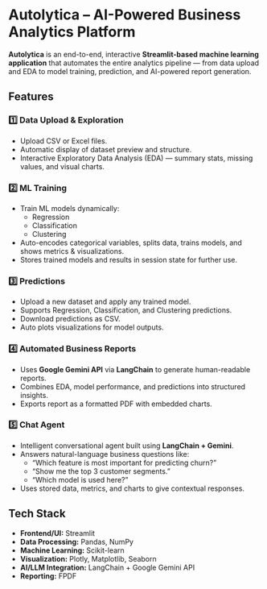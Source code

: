 # Autolytica – AI-Powered Business Analytics Platform

**Autolytica** is an end-to-end, interactive **Streamlit-based machine learning application** that automates the entire analytics pipeline — from data upload and EDA to model training, prediction, and AI-powered report generation.


## Features

### 1️⃣ Data Upload & Exploration
- Upload CSV or Excel files.
- Automatic display of dataset preview and structure.
- Interactive Exploratory Data Analysis (EDA) — summary stats, missing values, and visual charts.

### 2️⃣ ML Training
- Train ML models dynamically:
  - Regression
  - Classification
  - Clustering
- Auto-encodes categorical variables, splits data, trains models, and shows metrics & visualizations.
- Stores trained models and results in session state for further use.

### 3️⃣ Predictions
- Upload a new dataset and apply any trained model.
- Supports Regression, Classification, and Clustering predictions.
- Download predictions as CSV.
- Auto plots visualizations for model outputs.

### 4️⃣ Automated Business Reports
- Uses **Google Gemini API** via **LangChain** to generate human-readable reports.
- Combines EDA, model performance, and predictions into structured insights.
- Exports report as a formatted PDF with embedded charts.

### 5️⃣ Chat Agent
- Intelligent conversational agent built using **LangChain + Gemini**.
- Answers natural-language business questions like:
  - “Which feature is most important for predicting churn?”
  - “Show me the top 3 customer segments.”
  - “Which model is used here?”
- Uses stored data, metrics, and charts to give contextual responses.

## Tech Stack

- **Frontend/UI:** Streamlit  
- **Data Processing:** Pandas, NumPy  
- **Machine Learning:** Scikit-learn  
- **Visualization:** Plotly, Matplotlib, Seaborn  
- **AI/LLM Integration:** LangChain + Google Gemini API  
- **Reporting:** FPDF  




